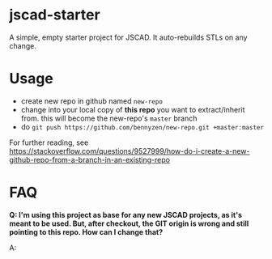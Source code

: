 # jscad-starter
A simple, empty starter project for JSCAD. It auto-rebuilds STLs on any change.

# Usage
- create new repo in github named `new-repo`
- change into your local copy of **this repo** you want to extract/inherit from. this will become the new-repo's `master` branch 
- do `git push https://github.com/bennyzen/new-repo.git +master:master`

For further reading, see https://stackoverflow.com/questions/9527999/how-do-i-create-a-new-github-repo-from-a-branch-in-an-existing-repo

# FAQ

**Q: I'm using this project as base for any new JSCAD projects, as it's meant to be used. But, after checkout, the GIT origin is wrong and still pointing to this repo. How can I change that?**

A: 
